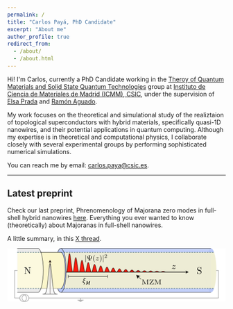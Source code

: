 ```yaml
---
permalink: /
title: "Carlos Payá, PhD Candidate"
excerpt: "About me"
author_profile: true
redirect_from: 
  - /about/
  - /about.html
---
```


Hi! I'm Carlos, currently a PhD Candidate working in the [Theroy of Quantum Materials and Solid State Quantum Technologies](https://wp.icmm.csic.es/tqe/) group at [Instituto de Ciencia de Materiales de Madrid (ICMM), CSIC](https://www.icmm.csic.es/), under the supervision of [Elsa Prada](https://elsaprada.github.io/) and [Ramón Aguado](https://wp.icmm.csic.es/tqe/people/ramon-aguado/).

My work focuses on the theoretical and simulational study of the realiztaion of topological superconductors with hybrid materials, specifically quasi-1D nanowires, and their potential applications in quantum computing.
Although my expertise is in theoretical and computational physics, I collaborate closely with several experimental groups by performing sophisticated numerical simulations.

You can reach me by email: [carlos.paya@csic.es](mailto:carlos.paya@csic.es).

***

## Latest preprint

Check our last preprint, Phrenomenology of Majorana zero modes in full-shell hybrid nanowires [here](https://arxiv.org/abs/2312.11613). Everything you ever wanted to know (theoretically) about Majoranas in full-shell nanowires. 

A little summary, in this [X thread](https://x.com/cPaya_phys/status/1737389726024266103?s=20).

![Hybrid Majorana nanowire schematic](/images/2023_12_arXiv_highlights.png)

